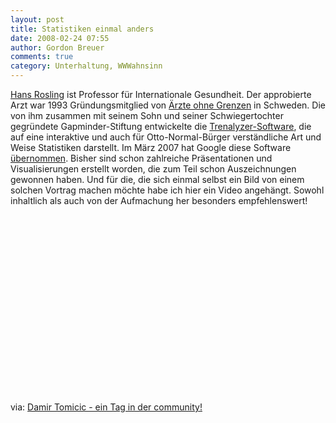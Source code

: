 ```yaml
---
layout: post
title: Statistiken einmal anders
date: 2008-02-24 07:55
author: Gordon Breuer
comments: true
category: Unterhaltung, WWWahnsinn
---
```

<p><a href="http://de.wikipedia.org/wiki/Hans_Rosling" target="_blank">Hans Rosling</a> ist Professor f&uuml;r Internationale Gesundheit. Der approbierte Arzt war 1993 Gr&uuml;ndungsmitglied von <a href="http://www.msf.org/" target="_blank">&Auml;rzte ohne Grenzen</a> in Schweden. Die von ihm zusammen mit seinem Sohn und seiner Schwiegertochter gegr&uuml;ndete Gapminder-Stiftung entwickelte die <a href="http://www.gapminder.org/world/#$majorMode=chart$is;shi=t;ly=2003;lb=f;il=t;fs=11;al=30;stl=t;st=t;nsl=t;se=t$wst;tts=C$ts;sp=6;ti=2005$zpv;v=1$inc_x;mmid=XCOORDS;iid=phAwcNAVuyj1jiMAkmq1iMg;by=ind$inc_y;mmid=YCOORDS;iid=phAwcNAVuyj2tPLxKvvnNPA;by=ind$inc_s;uniValue=8.21;iid=phAwcNAVuyj0XOoBL%5Fn5tAQ;by=ind$inc_c;uniValue=255;gid=CATID0;by=grp$map_x;scale=log;dataMin=199;dataMax=42642$map_y;scale=lin;dataMin=25;dataMax=84$map_s;sma=49;smi=2.65$cd;bd=0$inds=" target="_blank">Trenalyzer-Software</a>, die auf eine interaktive und auch f&uuml;r Otto-Normal-B&uuml;rger verst&auml;ndliche Art und Weise Statistiken darstellt. Im M&auml;rz 2007 hat Google diese Software <a href="http://googleblog.blogspot.com/2007/03/world-in-motion.html" target="_blank">&uuml;bernommen</a>. Bisher sind schon zahlreiche Pr&auml;sentationen und Visualisierungen erstellt worden, die zum Teil schon Auszeichnungen gewonnen haben. Und f&uuml;r die, die sich einmal selbst ein Bild von einem solchen Vortrag machen m&ouml;chte habe ich hier ein Video angeh&auml;ngt. Sowohl inhaltlich als auch von der Aufmachung her besonders empfehlenswert!</p>
<p><!--cut and paste-->
<object id="VE_Player" classid="clsid:d27cdb6e-ae6d-11cf-96b8-444553540000" width="320" height="285" codebase="http://download.macromedia.com/pub/shockwave/cabs/flash/swflash.cab#version=6,0,40,0" align="middle">
<param name="id" value="VE_Player" />
<param name="width" value="320" />
<param name="height" value="285" />
<param name="bgcolor" value="#FFFFFF" />
<param name="align" value="middle" />
<param name="flashvars" value="bgColor=FFFFFF&amp;file=http://static.videoegg.com/ted/movies/HANSROSLING_high.flv&amp;autoPlay=false&amp;fullscreenURL=http://static.videoegg.com/ted/flash/fullscreen.html&amp;forcePlay=false&amp;logo=&amp;allowFullscreen=true" />
<param name="quality" value="high" />
<param name="allowscriptaccess" value="always" />
<param name="scale" value="noscale" />
<param name="wmode" value="window" />
<param name="src" value="http://static.videoegg.com/ted/flash/loader.swf" />
</object>
</p>
<p>via:&nbsp;<a title="Damir Tomicic - ein Tag in der community!" href="http://tomicic.de/2008/02/23/HansRoslingDebunkingThirdworldMyths.aspx" target="_blank">Damir Tomicic - ein Tag in der community!</a></p>
